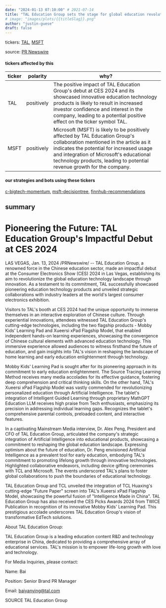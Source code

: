 ```yaml
---
date: "2024-01-13 07:10:00" # 2021-07-14
title: "TAL Education Group sets the stage for global education revolution at CES 2024"
# image: "images/plots/{{titleSlag}}.png"
author: "justin-guese"
draft: false
---
```

tickers: <a href='https://finance.yahoo.com/quote/TAL' target='_blank'>TAL</a>, <a href='https://finance.yahoo.com/quote/MSFT' target='_blank'>MSFT</a> 

source: <a href='https://www.prnewswire.com/news-releases/pioneering-the-future-tal-education-groups-impactful-debut-at-ces-2024-302034051.html' target='_blank'>PR Newswire</a>

#### tickers affected by this

| ticker | polarity | why? |
|------------|------------|------------|
| TAL | positively | The positive impact of TAL Education Group's debut at CES 2024 and its showcased innovative education technology products is likely to result in increased investor confidence and interest in the company, leading to a potential positive effect on the ticker symbol TAL. |
| MSFT | positively | Microsoft (MSFT) is likely to be positively affected by TAL Education Group's collaboration mentioned in the article as it indicates the potential for increased usage and integration of Microsoft's educational technology products, leading to potential revenue growth for the company. |



#### our strategies and bots using these tickers

[c-bigtech-momentum](/strategies/c-bigtech-momentum), [msft-decisiontree](/strategies/msft-decisiontree), [finnhub-recommendations](/strategies/finnhub-recommendations)

## summary

# Pioneering the Future: TAL Education Group's Impactful Debut at CES 2024

LAS VEGAS, Jan. 13, 2024 /PRNewswire/ -- TAL Education Group, a renowned force in the Chinese education sector, made an impactful debut at the Consumer Electronics Show (CES) 2024 in Las Vegas, establishing its aim to revolutionize the global education technology landscape through innovation. As a testament to its commitment, TAL successfully showcased pioneering education technology products and unveiled strategic collaborations with industry leaders at the world's largest consumer electronics exhibition.

Visitors to TAL's booth at CES 2024 had the unique opportunity to immerse themselves in an interactive exploration of Chinese culture. Through experiential innovations, attendees witnessed TAL Education Group's cutting-edge technologies, including the two flagship products - Mobby Kids' Learning Pad and Xueersi xPad Flagship Model, that enabled independent hands-on learning experiences, showcasing the convergence of Chinese cultural elements with advanced education technology. This immersive experience allowed audiences to witness firsthand the future of education, and gain insights into TAL's vision in reshaping the landscape of home learning and early education enlightenment through technology.

Mobby Kids' Learning Pad is sought after for its pioneering approach in its commitment to early education enlightenment. The Source Tracing Learning Method receives many media accolades for its effective guidance, fostering deep comprehension and critical thinking skills. On the other hand, TAL's Xueersi xPad Flagship Model was vastly commended for revolutionizing personalized education through Artificial Intelligence. The tablet's integration of Intelligent Guided Learning through proprietary MathGPT Education LLM receives high praise from Tech enthusiasts, emphasizing its precision in addressing individual learning gaps. Recognizes the tablet's comprehensive parental controls, preloaded content, and interactive features.

In a captivating Mainstream Media interview, Dr. Alex Peng, President and CFO of TAL Education Group, articulated the company's strategic integration of Artificial Intelligence into educational products, showcasing a commitment to reshaping the global education landscape. Expressing optimism about the future of education, Dr. Peng envisioned Artificial Intelligence as a prevalent tool for early education, embodying TAL's commitment to promoting lifelong growth through innovative technologies. Highlighted collaborative endeavors, including device gifting ceremonies with TCL and Microsoft. The events underscored TAL's plans to foster global collaborations to push the boundaries of educational technology.

TAL Education Group and TCL unveiled the integration of TCL Huaxing's cutting-edge "Future Paper" screen into TAL's Xueersi xPad Flagship Model, showcasing the powerful fusion of "Intelligence Made in China". TAL Education Group has also received the CES Picks Awards 2024 from TWICE Publication in recognition of its innovative Mobby Kids' Learning Pad. This prestigious accolade underscores TAL Education Group's vision of transformative EdTech solutions.

About TAL Education Group:

TAL Education Group is a leading education content R&D and technology enterprise in China, dedicated to providing a comprehensive array of educational services. TAL's mission is to empower life-long growth with love and technology.

For Media Inquiries, please contact:

Name: Bai

Position: Senior Brand PR Manager

Email: baiyanying@tal.com

SOURCE TAL Education Group